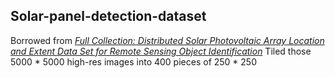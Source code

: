 ## Solar-panel-detection-dataset
Borrowed from [*Full Collection: Distributed Solar Photovoltaic Array Location and Extent Data Set for Remote Sensing Object Identification*](https://figshare.com/collections/Full_Collection_Distributed_Solar_Photovoltaic_Array_Location_and_Extent_Data_Set_for_Remote_Sensing_Object_Identification/3255643/1)
Tiled those 5000 * 5000 high-res images into 400 pieces of 250 * 250 
